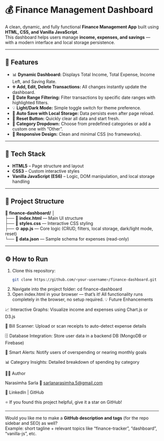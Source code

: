 # 💰 Finance Management Dashboard

A clean, dynamic, and fully functional **Finance Management App** built using **HTML, CSS, and Vanilla JavaScript**.  
This dashboard helps users manage **income, expenses, and savings** — with a modern interface and local storage persistence.

---

## 🚀 Features

- 📊 **Dynamic Dashboard:** Displays Total Income, Total Expense, Income Left, and Saving Rate.
- ➕ **Add, Edit, Delete Transactions:** All changes instantly update the dashboard.
- 📅 **Date Range Filtering:** Filter transactions by specific date ranges with highlighted filters.
- 💡 **Light/Dark Mode:** Simple toggle switch for theme preference.
- 💾 **Auto Save with Local Storage:** Data persists even after page reload.
- 🔄 **Reset Button:** Quickly clear all data and start fresh.
- 🧾 **Category Dropdown:** Choose from predefined categories or add a custom one with “Other”.
- 🎨 **Responsive Design:** Clean and minimal CSS (no frameworks).

---

## 🧱 Tech Stack

- **HTML5** – Page structure and layout  
- **CSS3** – Custom interactive styles  
- **Vanilla JavaScript (ES6)** – Logic, DOM manipulation, and local storage handling

---

## 📂 Project Structure

📁 **finance-dashboard/**
│  
├── 📄 **index.html** — Main UI structure  
├── 🎨 **styles.css** — Interactive CSS styling  
├── ⚙️ **app.js** — Core logic (CRUD, filters, local storage, dark/light mode, reset)  
└── 🧾 **data.json** — Sample schema for expenses (read-only)


---

## ⚙️ How to Run

1. Clone this repository:
   ```bash
   git clone https://github.com/<your-username>/finance-dashboard.git

2. Navigate into the project folder:
   cd finance-dashboard
3. Open index.html in your browser — that’s it!
    All functionality runs completely in the browser, no setup required.
💡 Future Enhancements

📈 Interactive Graphs: Visualize income and expenses using Chart.js or D3.js

📸 Bill Scanner: Upload or scan receipts to auto-detect expense details

🗄️ Database Integration: Store user data in a backend DB (MongoDB or Firebase)

🔔 Smart Alerts: Notify users of overspending or nearing monthly goals

📊 Category Insights: Detailed breakdown of spending by category

🧑‍💻 Author

Narasimha Sarla
📧 sarlanarasimha.5@gmail.com

🔗 LinkedIn
 | GitHub

⭐ If you found this project helpful, give it a star on GitHub!

---

Would you like me to make a **GitHub description and tags** (for the repo sidebar and SEO) as well?  
Example: short tagline + relevant topics like “finance-tracker”, “dashboard”, “vanilla-js”, etc.

